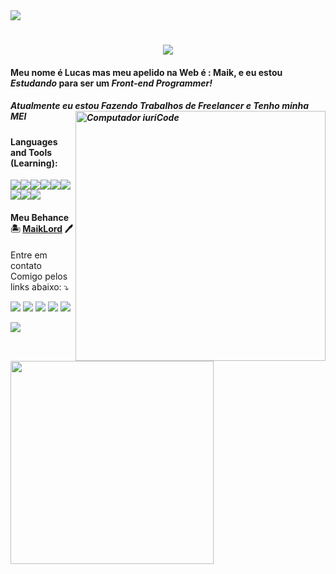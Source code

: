 <img src="https://img.shields.io/static/v1?label=Overview&message=MaikLord&color=f8efd4&style=for-the-badge&logo=GitHub">
<h1 align="center">
  <a href="https://api.whatsapp.com/send?phone=5511961703187&text=Ol%C3%A1%20Lucas%20Gostei%20de%20voc%C3%AA%2C%20Vamso%20conversar%20%3F" target="_blank">
    <img src="https://readme-typing-svg.herokuapp.com/?lines=Olá,+Pessoas+👋;Bem vindos ao meu Github;Espero+que+goste+dele;E+me+dê+umas+Estrelas+♥;Entre+em+contato;Os+Links+Estão+Aqui+Em+baixo;Abraços+♥ !&center=true&size=25">
  </a>
</h1>

#### Meu nome é Lucas mas meu apelido na Web é : __Maik__, e eu estou *Estudando* para ser um **_Front-end Programmer!_**

##### Atualmente eu estou Fazendo Trabalhos de Freelancer e Tenho minha MEI <img src="https://raw.githubusercontent.com/MicaelliMedeiros/micaellimedeiros/master/image/computer-illustration.png" min-width="400px" max-width="400px" width="400px" align="right" alt="Computador iuriCode">
                            
#### Languages and Tools (Learning):
<img onclick="return false;" src="https://img.shields.io/badge/HTML5-E34F26?style=for-the-badge&logo=html5&logoColor=white"><img onclick="return false;" src="https://img.shields.io/badge/CSS3-1572B6?style=for-the-badge&logo=css3&logoColor=white"><img onclick="return false;" src="https://img.shields.io/badge/Sass-CC6699?style=for-the-badge&logo=sass&logoColor=white"><img onclick="return false;" src="https://img.shields.io/badge/JavaScript-323330?style=for-the-badge&logo=javascript&logoColor=F7DF1E"><img onclick="return false;" src="https://img.shields.io/badge/React-20232A?style=for-the-badge&logo=react&logoColor=61DAFB"><img onclick="return false;" src="https://img.shields.io/badge/Bootstrap-563D7C?style=for-the-badge&logo=bootstrap&logoColor=white"><img onclick="return false;" src="https://img.shields.io/badge/MySQL-00000F?style=for-the-badge&logo=mysql&logoColor=white"><img onclick="return false;" src="https://img.shields.io/badge/Markdown-000000?style=for-the-badge&logo=markdown&logoColor=white"><img onclick="return false;" src="https://img.shields.io/badge/GitHub-100000?style=for-the-badge&logo=github&logoColor=white">

#### Meu Behance 🏝️  [MaikLord](https://www.behance.net/maiklord) 🖊 
<p align="left">
  Entre em contato Comigo pelos links abaixo: ⤵️
</p>

<p align="left">
  <a href="mailto:lucas32150@hotmail.com" alt="Gmail" target="_blank">
  <img src="https://img.shields.io/badge/-Gmail-FF0000?style=flat-square&labelColor=FF0000&logo=gmail&logoColor=white&link=" /></a>

  <a href="https://www.linkedin.com/in/lucas-js2/" alt="Linkedin" target="_blank">
  <img src="https://img.shields.io/badge/-Linkedin-0e76a8?style=flat-square&logo=Linkedin&logoColor=white&link=LINK-DO-SEU-LINKEDIN" /></a>

  <a href="https://api.whatsapp.com/send?phone=5511961703187&text=Ol%C3%A1%20Lucas%20Te%20achei%20pelo%20Github%2C%20Que%20tal%20conversarmos%20um%20pouco%20%3F" alt="WhatsApp" target="_blank">
  <img src="https://img.shields.io/badge/-WhatsApp-25d366?style=flat-square&labelColor=25d366&logo=whatsapp&logoColor=white&link=API-DO-SEU-WHATSAPP"/></a>

  <a href="https://www.facebook.com/lucas.jose.32150123" alt="Facebook" target="_blank">
  <img src="https://img.shields.io/badge/-Facebook-3b5998?style=flat-square&labelColor=3b5998&logo=facebook&logoColor=white&link=LINK-DO-SEU-FACEBOOK"/></a>

  <a href="https://www.instagram.com/lucas_js2/" alt="Instagram" target="_blank">
  <img src="https://img.shields.io/badge/-Instagram-DF0174?style=flat-square&labelColor=DF0174&logo=instagram&logoColor=white&link=LINK-DO-SEU-INSTAGRAM"/></a>
  
  ![](https://komarev.com/ghpvc/?username=maiklord&color=blue)
  
  <a href="https://github.com/anuraghazra/github-readme-stats">
      <img width=325 align="center" src="https://github-readme-stats.vercel.app/api/top-langs/?username=maiklord&hide=c%23,powershell,Mathematica,Ruby,Objective-C,Objective-C%2b%2b,Cuda&title_color=61dafb&text_color=ffffff&icon_color=61dafb&bg_color=20232a&langs_count=8&layout=compact&border_color=61dafb&hide_border=true" />
    </a>
</p>
